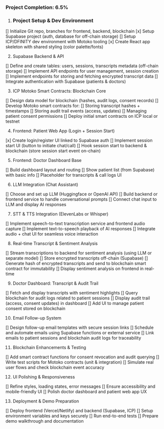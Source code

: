 ### Project Completion: 6.5%

1. ### Project Setup & Dev Environment

[] Initialize Git repo, branches for frontend, backend, blockchain
[x] Setup Supabase project (auth, database for off-chain storage)
[] Setup ICP/DFINITY dev environment with Motoko tooling
[x] Create React app skeleton with shared styling (color palette/fonts)

2. Supabase Backend & API

[] Define and create tables: users, sessions, transcripts metadata (off-chain storage)
[] Implement API endpoints for user management, session creation
[] Implement endpoints for storing and fetching encrypted transcript data
[] Integrate authentication with Supabase (patients & doctors)

3. ICP Motoko Smart Contracts: Blockchain Core

[] Design data model for blockchain (hashes, audit logs, consent records)
[] Develop Motoko smart contracts for:
[] Storing transcript hashes + timestamps
[] Storing audit trail events (access, updates)
[] Managing patient consent permissions
[] Deploy initial smart contracts on ICP local or testnet

4. Frontend: Patient Web App (Login + Session Start)

[x] Create login/register UI linked to Supabase auth
[] Implement session start UI (button to initiate chat/call)
[] Hook session start to backend & blockchain (store session start event on-chain)

5. Frontend: Doctor Dashboard Base

[] Build dashboard layout and routing
[] Show patient list (from Supabase) with basic info
[] Placeholder for transcripts & call logs UI

6. LLM Integration (Chat Assistant)

[] Choose and set up LLM (Huggingface or OpenAI API)
[] Build backend or frontend service to handle conversational prompts
[] Connect chat input to LLM and display AI responses

7. STT & TTS Integration (ElevenLabs or Whisper)

[] Implement speech-to-text transcription service and frontend audio capture
[] Implement text-to-speech playback of AI responses
[] Integrate audio + chat UI for seamless voice interaction

8. Real-time Transcript & Sentiment Analysis

[] Stream transcriptions to backend for sentiment analysis (using LLM or separate model)
[] Store encrypted transcripts off-chain (Supabase)
[] Generate hash of encrypted transcripts and send to blockchain smart contract for immutability
[] Display sentiment analysis on frontend in real-time

9. Doctor Dashboard: Transcript & Audit Trail

[] Fetch and display transcripts with sentiment highlights
[] Query blockchain for audit logs related to patient sessions
[] Display audit trail (access, consent updates) in dashboard
[] Add UI to manage patient consent stored on blockchain

10. Email Follow-up System

[] Design follow-up email templates with secure session links
[] Schedule and automate emails using Supabase functions or external service
[] Link emails to patient sessions and blockchain audit logs for traceability

11. Blockchain Enhancements & Testing

[] Add smart contract functions for consent revocation and audit querying
[] Write test scripts for Motoko contracts (unit & integration)
[] Simulate real user flows and check blockchain event accuracy

12. UI Polishing & Responsiveness

[] Refine styles, loading states, error messages
[] Ensure accessibility and mobile-friendly UI
[] Polish doctor dashboard and patient web app UX

13. Deployment & Demo Preparation

[] Deploy frontend (Vercel/Netlify) and backend (Supabase, ICP)
[] Setup environment variables and keys securely
[] Run end-to-end tests
[] Prepare demo walkthrough and documentation
